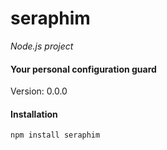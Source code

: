 seraphim
========

_Node.js project_

#### Your personal configuration guard ####

Version: 0.0.0



#### Installation ####

```
npm install seraphim
```